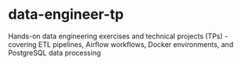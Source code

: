 # data-engineer-tp
Hands-on data engineering exercises and technical projects (TPs) - covering ETL pipelines, Airflow workflows, Docker environments, and PostgreSQL data processing
